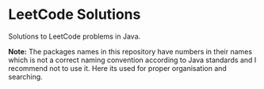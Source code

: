 # LeetCode Solutions
Solutions to  LeetCode problems in Java. 

**Note:** The packages names in this repository have numbers in their names
which is not a correct naming convention according to Java standards and I
recommend not to use it. Here its used for proper organisation and searching.